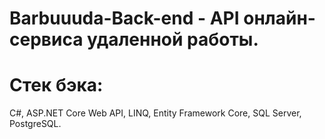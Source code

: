 # Barbuuuda-Back-end - API онлайн-сервиса удаленной работы.
# Стек бэка:

C#, ASP.NET Core Web API, LINQ, Entity Framework Core, SQL Server, PostgreSQL.
